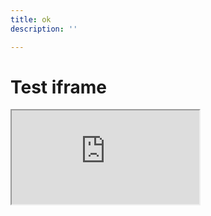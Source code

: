 ```yaml
---
title: ok
description: ''

---
```

# Test iframe

<div class="embed-responsive embed-responsive-16by9"> <iframe class="embed-responsive-item" src="https://larico.net" allowfullscreen></iframe> </div>